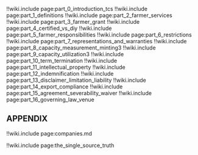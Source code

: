 !!wiki.include page:part_0_introduction_tcs
!!wiki.include page:part_1_definitions
!!wiki.include page:part_2_farmer_services
!!wiki.include page:part_3_farmer_grant
!!wiki.include page:part_4_certified_vs_diy
!!wiki.include page:part_5_farmer_responsibilities
!!wiki.include page:part_6_restrictions
!!wiki.include page:part_7_representations_and_warranties
!!wiki.include page:part_8_capacity_measurement_minting3
!!wiki.include page:part_9_capacity_utilization3
!!wiki.include page:part_10_term_termination
!!wiki.include page:part_11_intellectual_property
!!wiki.include page:part_12_indemnification
!!wiki.include page:part_13_disclaimer_limitation_liability
!!wiki.include page:part_14_export_compliance
!!wiki.include page:part_15_agreement_severability_waiver
!!wiki.include page:part_16_governing_law_venue


## APPENDIX

!!wiki.include page:companies.md

!!wiki.include page:the_single_source_truth